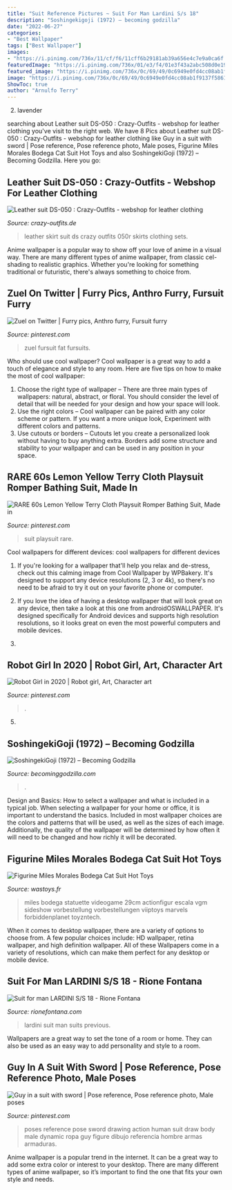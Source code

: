 ```yaml
---
title: "Suit Reference Pictures ~ Suit For Man Lardini S/s 18"
description: "Soshingekigoji (1972) – becoming godzilla"
date: "2022-06-27"
categories:
- "Best Wallpaper"
tags: ["Best Wallpaper"]
images:
- "https://i.pinimg.com/736x/11/cf/f6/11cff6b29181ab39a656e4c7e9a0ca6f.jpg"
featuredImage: "https://i.pinimg.com/736x/01/e3/f4/01e3f43a2abc508d0e1935169ca08bce--robot-girl-robots.jpg"
featured_image: "https://i.pinimg.com/736x/0c/69/49/0c6949e0fd4cc08ab1f9137f5861dbe2.jpg"
image: "https://i.pinimg.com/736x/0c/69/49/0c6949e0fd4cc08ab1f9137f5861dbe2.jpg"
ShowToc: true
author: "Arnulfo Terry"
---
```



2. lavender 

	

		
searching about Leather suit DS-050 : Crazy-Outfits - webshop for leather clothing you've visit to the right web. We have 8 Pics about Leather suit DS-050 : Crazy-Outfits - webshop for leather clothing like Guy in a suit with sword | Pose reference, Pose reference photo, Male poses, Figurine Miles Morales Bodega Cat Suit Hot Toys and also SoshingekiGoji (1972) – Becoming Godzilla. Here you go:
		
    
## Leather Suit DS-050 : Crazy-Outfits - Webshop For Leather Clothing

<img loading=lazy src="https://www.crazy-outfits.de/404-thickbox_default/leather-suit-ds-050.jpg" onerror="this.onerror=null;this.src='https://tse3.mm.bing.net/th?id=OIP.4kFdSy40mHyvFIN0dGQPSAHaHa&amp;pid=15.1';" alt="Leather suit DS-050 : Crazy-Outfits - webshop for leather clothing">

_Source: crazy-outfits.de_

>leather skirt suit ds crazy outfits 050r skirts clothing sets. 

	

Anime wallpaper is a popular way to show off your love of anime in a visual way. There are many different types of anime wallpaper, from classic cel-shading to realistic graphics. Whether you're looking for something traditional or futuristic, there's always something to choice from.

    
## Zuel On Twitter | Furry Pics, Anthro Furry, Fursuit Furry

<img loading=lazy src="https://i.pinimg.com/736x/0c/69/49/0c6949e0fd4cc08ab1f9137f5861dbe2.jpg" onerror="this.onerror=null;this.src='https://tse3.mm.bing.net/th?id=OIP.3YHK1Zgoavd2YxzXpH0QRgHaJ3&amp;pid=15.1';" alt="Zuel on Twitter | Furry pics, Anthro furry, Fursuit furry">

_Source: pinterest.com_

>zuel fursuit fat fursuits. 

	

Who should use cool wallpaper?
Cool wallpaper is a great way to add a touch of elegance and style to any room. Here are five tips on how to make the most of cool wallpaper: 
1) Choose the right type of wallpaper – There are three main types of wallpapers: natural, abstract, or floral. You should consider the level of detail that will be needed for your design and how your space will look. 
2) Use the right colors – Cool wallpaper can be paired with any color scheme or pattern. If you want a more unique look, Experiment with different colors and patterns. 
3) Use cutouts or borders – Cutouts let you create a personalized look without having to buy anything extra. Borders add some structure and stability to your wallpaper and can be used in any position in your space.

    
## RARE 60s Lemon Yellow Terry Cloth Playsuit Romper Bathing Suit, Made In

<img loading=lazy src="https://i.pinimg.com/736x/35/71/88/357188bf181e7d21dcf1563e41316359.jpg" onerror="this.onerror=null;this.src='https://tse2.mm.bing.net/th?id=OIP.NZU9VdX1X9cAKRcQ51d-2wHaK9&amp;pid=15.1';" alt="RARE 60s Lemon Yellow Terry Cloth Playsuit Romper Bathing Suit, Made in">

_Source: pinterest.com_

>suit playsuit rare. 

	

Cool wallpapers for different devices:
cool wallpapers for different devices 

1. If you're looking for a wallpaper that'll help you relax and de-stress, check out this calming image from Cool Wallpaper by WPBakery. It's designed to support any device resolutions (2, 3 or 4k), so there's no need to be afraid to try it out on your favorite phone or computer.

2. If you love the idea of having a desktop wallpaper that will look great on any device, then take a look at this one from androidOSWALLPAPER. It's designed specifically for Android devices and supports high resolution resolutions, so it looks great on even the most powerful computers and mobile devices.

3.

    
## Robot Girl In 2020 | Robot Girl, Art, Character Art

<img loading=lazy src="https://i.pinimg.com/736x/01/e3/f4/01e3f43a2abc508d0e1935169ca08bce--robot-girl-robots.jpg" onerror="this.onerror=null;this.src='https://tse4.mm.bing.net/th?id=OIP.zHlTgbHL-PQn3zyzuXz59wHaMP&amp;pid=15.1';" alt="Robot Girl in 2020 | Robot girl, Art, Character art">

_Source: pinterest.com_

>. 

	

5.

    
## SoshingekiGoji (1972) – Becoming Godzilla

<img loading=lazy src="http://becominggodzilla.com/wp-content/uploads/2020/03/Gigan_1972_Screencaps_12.jpg" onerror="this.onerror=null;this.src='https://tse1.mm.bing.net/th?id=OIP.bnmINWPPYR_rba04jROJKAHaFS&amp;pid=15.1';" alt="SoshingekiGoji (1972) – Becoming Godzilla">

_Source: becominggodzilla.com_

>. 

	

Design and Basics: How to select a wallpaper and what is included in a typical job.
When selecting a wallpaper for your home or office, it is important to understand the basics. Included in most wallpaper choices are the colors and patterns that will be used, as well as the sizes of each image. Additionally, the quality of the wallpaper will be determined by how often it will need to be changed and how richly it will be decorated.

    
## Figurine Miles Morales Bodega Cat Suit Hot Toys

<img loading=lazy src="https://www.wastoys.fr/22618/figurine-miles-morales-bodega-cat-suit-hot-toys.jpg" onerror="this.onerror=null;this.src='https://tse4.mm.bing.net/th?id=OIP.mTjJceLg4PUGDSJZTNmqQgHaLG&amp;pid=15.1';" alt="Figurine Miles Morales Bodega Cat Suit Hot Toys">

_Source: wastoys.fr_

>miles bodega statuette videogame 29cm actionfigur escala vgm sideshow vorbestellung vorbestellungen viiptoys marvels forbiddenplanet toyzntech. 

	

When it comes to desktop wallpaper, there are a variety of options to choose from. A few popular choices include: HD wallpaper, retina wallpaper, and high definition wallpaper. All of these Wallpapers come in a variety of resolutions, which can make them perfect for any desktop or mobile device. 

    
## Suit For Man LARDINI S/S 18 - Rione Fontana

<img loading=lazy src="https://www.rionefontana.com/63220/suit-for-man-lardini-ss-18.jpg" onerror="this.onerror=null;this.src='https://tse3.mm.bing.net/th?id=OIP.9HZdIFL4rvOE_pA3cx017gHaLH&amp;pid=15.1';" alt="Suit for man LARDINI S/S 18 - Rione Fontana">

_Source: rionefontana.com_

>lardini suit man suits previous. 

	

Wallpapers are a great way to set the tone of a room or home. They can also be used as an easy way to add personality and style to a room.

    
## Guy In A Suit With Sword | Pose Reference, Pose Reference Photo, Male Poses

<img loading=lazy src="https://i.pinimg.com/736x/11/cf/f6/11cff6b29181ab39a656e4c7e9a0ca6f.jpg" onerror="this.onerror=null;this.src='https://tse3.mm.bing.net/th?id=OIP.1WbsnWPRvFn37zazz8LRlgHaJ4&amp;pid=15.1';" alt="Guy in a suit with sword | Pose reference, Pose reference photo, Male poses">

_Source: pinterest.com_

>poses reference pose sword drawing action human suit draw body male dynamic ropa guy figure dibujo referencia hombre armas armaduras. 

	

Anime wallpaper is a popular trend in the internet. It can be a great way to add some extra color or interest to your desktop. There are many different types of anime wallpaper, so it’s important to find the one that fits your own style and needs.

